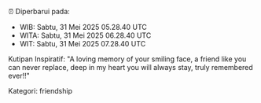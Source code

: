 ⏰ Diperbarui pada:
- WIB: Sabtu, 31 Mei 2025 05.28.40 UTC
- WITA: Sabtu, 31 Mei 2025 06.28.40 UTC
- WIT: Sabtu, 31 Mei 2025 07.28.40 UTC

Kutipan Inspiratif:
"A loving memory of your smiling face, a friend like you can never replace, deep in my heart you will always stay, truly remembered ever!!"


Kategori: friendship

